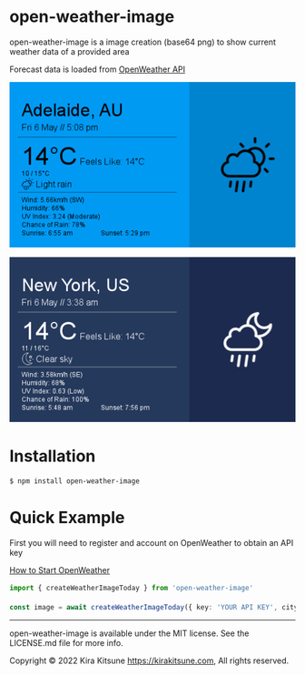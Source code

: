 ﻿# open-weather-image

open-weather-image is a image creation (base64 png) to show current weather data of a provided area

Forecast data is loaded from [OpenWeather API](https://openweathermap.org)

![Daytime](https://github.com/Kira-Kitsune/open-weather-image/blob/main/daytime.png?raw=true)

![Nighttime](https://github.com/Kira-Kitsune/open-weather-image/blob/main/nighttime.png?raw=true)

# Installation

```sh
$ npm install open-weather-image
```

# Quick Example

First you will need to register and account on OpenWeather to obtain an API key

[How to Start OpenWeather](https://openweathermap.org/appid)

```ts
import { createWeatherImageToday } from 'open-weather-image'

const image = await createWeatherImageToday({ key: 'YOUR API KEY', cityName: 'Adelaide' })
```

---

open-weather-image is available under the MIT license. See the LICENSE.md file for more info.

Copyright &copy; 2022 Kira Kitsune <https://kirakitsune.com>, All rights reserved.